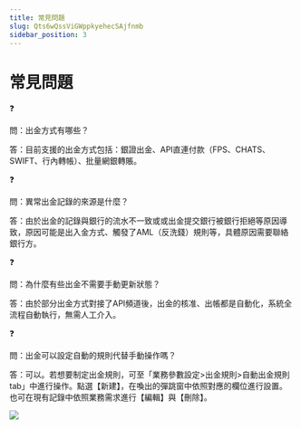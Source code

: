 ```yaml
---
title: 常見問題
slug: Qts6wQssViGWppkyehecSAjfnmb
sidebar_position: 3
---
```



# 常見問題

<div class="callout callout-bg-2 callout-border-2">
<div class='callout-emoji'>❓</div>
<p>問：出金方式有哪些？</p>
</div>

答：目前支援的出金方式包括：銀證出金、API直連付款（FPS、CHATS、SWIFT、行內轉帳）、批量網銀轉賬。

<div class="callout callout-bg-2 callout-border-2">
<div class='callout-emoji'>❓</div>
<p>問：異常出金記錄的來源是什麼？</p>
</div>

答：由於出金的記錄與銀行的流水不一致或或出金提交銀行被銀行拒絕等原因導致，原因可能是出入金方式、觸發了AML（反洗錢）規則等，具體原因需要聯絡銀行方。

<div class="callout callout-bg-2 callout-border-2">
<div class='callout-emoji'>❓</div>
<p>問：為什麼有些出金不需要手動更新狀態？</p>
</div>

答：由於部分出金方式對接了API頻道後，出金的核准、出帳都是自動化，系統全流程自動執行，無需人工介入。

<div class="callout callout-bg-2 callout-border-2">
<div class='callout-emoji'>❓</div>
<p>問：出金可以設定自動的規則代替手動操作嗎？</p>
</div>

答：可以。若想要制定出金規則，可至「業務參數設定&gt;出金規則&gt;自動出金規則tab」中進行操作。點選【新建】，在喚出的彈跳窗中依照對應的欄位進行設置。也可在現有記錄中依照業務需求進行【編輯】與【刪除】。

<img src="/assets/L8Z8bsMTcoYugtx4OhAcXtLwn0D.png" src-width="3268" src-height="2881" align="center"/>

